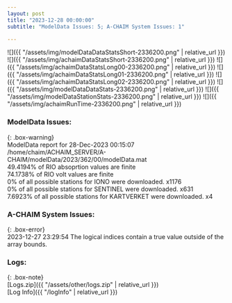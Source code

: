 ```yaml
---
layout: post
title: "2023-12-28 00:00:00"
subtitle: "ModelData Issues: 5; A-CHAIM System Issues: 1"

---
```


![]({{ "/assets/img/modelDataDataStatsShort-2336200.png" | relative_url }})
![]({{ "/assets/img/achaimDataStatsShort-2336200.png" | relative_url }})
![]({{ "/assets/img/achaimDataStatsLong00-2336200.png" | relative_url }})
![]({{ "/assets/img/achaimDataStatsLong01-2336200.png" | relative_url }})
![]({{ "/assets/img/achaimDataStatsLong02-2336200.png" | relative_url }})
![]({{ "/assets/img/modelDataDataStats-2336200.png" | relative_url }})
![]({{ "/assets/img/modelDataStationStats-2336200.png" | relative_url }})
![]({{ "/assets/img/achaimRunTime-2336200.png" | relative_url }})


### ModelData Issues:  
  
{: .box-warning}  
 ModelData report for 28-Dec-2023 00:15:07   
 /home/chaim/ACHAIM_SERVER/A-CHAIM/modelData/2023/362/00/modelData.mat   
 49.4194% of RIO absoprtion values are finite   
 74.1738% of RIO volt values are finite   
 0% of all possible stations for IONO were downloaded. x1176   
 0% of all possible stations for SENTINEL were downloaded. x631   
 7.6923% of all possible stations for KARTVERKET were downloaded. x4   
  
### A-CHAIM System Issues:  
  
{: .box-error}  
2023-12-27 23:29:54 The logical indices contain a true value outside of the array bounds.  

### Logs:  
  
{: .box-note}  
[Logs.zip]({{ "/assets/other/logs.zip" | relative_url }})  
[Log Info]({{ "/logInfo" | relative_url }})  
